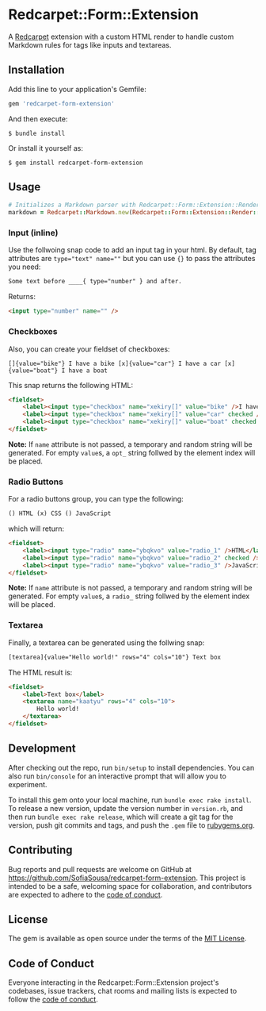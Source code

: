 # Redcarpet::Form::Extension

A [Redcarpet](https://github.com/vmg/redcarpet) extension with a custom HTML render to handle custom Markdown rules for tags like inputs and textareas.

## Installation

Add this line to your application's Gemfile:

```ruby
gem 'redcarpet-form-extension'
```

And then execute:

    $ bundle install

Or install it yourself as:

    $ gem install redcarpet-form-extension

## Usage

```ruby
# Initializes a Markdown parser with Redcarpet::Form::Extension::Render::HTML
markdown = Redcarpet::Markdown.new(Redcarpet::Form::Extension::Render::HTML)
```

### Input (inline)

Use the follwoing snap code to add an input tag in your html. By default, tag attributes are `type="text" name=""` but you can use `{}` to pass the attributes you need:

```txt
Some text before ____{ type="number" } and after.
```

Returns:

```html
<input type="number" name="" />
````

### Checkboxes

Also, you can create your fieldset of checkboxes:

```text
[]{value="bike"} I have a bike [x]{value="car"} I have a car [x]{value="boat"} I have a boat
```

This snap returns the following HTML:

```html
<fieldset>
    <label><input type="checkbox" name="xekiry[]" value="bike" />I have a bike</label>
    <label><input type="checkbox" name="xekiry[]" value="car" checked />I have a car</label>
    <label><input type="checkbox" name="xekiry[]" value="boat" checked />I have a boat</label>
</fieldset>
```

**Note:** If `name` attribute is not passed, a temporary and random string will be generated. For empty
`value`s, a `opt_` string follwed by the element index will be placed.

### Radio Buttons

For a radio buttons group, you can type the following:

```txt
() HTML (x) CSS () JavaScript
```

which will return:

```html
<fieldset>
    <label><input type="radio" name="ybqkvo" value="radio_1" />HTML</label>
    <label><input type="radio" name="ybqkvo" value="radio_2" checked />CSS</label>
    <label><input type="radio" name="ybqkvo" value="radio_3" />JavaScript</label>
</fieldset>
```

**Note:** If `name` attribute is not passed, a temporary and random string will be generated. For empty
`value`s, a `radio_` string follwed by the element index will be placed.

### Textarea

Finally, a textarea can be generated using the follwing snap:

```txt
[textarea]{value="Hello world!" rows="4" cols="10"} Text box
```

The HTML result is:

```html
<fieldset>
    <label>Text box</label>
    <textarea name="kaatyu" rows="4" cols="10">
        Hello world!
    </textarea>
</fieldset>
````

## Development

After checking out the repo, run `bin/setup` to install dependencies. You can also run `bin/console` for an interactive prompt that will allow you to experiment.

To install this gem onto your local machine, run `bundle exec rake install`. To release a new version, update the version number in `version.rb`, and then run `bundle exec rake release`, which will create a git tag for the version, push git commits and tags, and push the `.gem` file to [rubygems.org](https://rubygems.org).

## Contributing

Bug reports and pull requests are welcome on GitHub at https://github.com/SofiaSousa/redcarpet-form-extension. This project is intended to be a safe, welcoming space for collaboration, and contributors are expected to adhere to the [code of conduct](https://github.com/SofiaSousa/redcarpet-form-extension/blob/master/CODE_OF_CONDUCT.md).

## License

The gem is available as open source under the terms of the [MIT License](https://opensource.org/licenses/MIT).

## Code of Conduct

Everyone interacting in the Redcarpet::Form::Extension project's codebases, issue trackers, chat rooms and mailing lists is expected to follow the [code of conduct](https://github.com/SofiaSousa/redcarpet-form-extension/blob/master/CODE_OF_CONDUCT.md).
